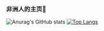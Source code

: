 ### 非洲人的主页👋
![Anurag's GitHub stats](https://github-readme-stats.vercel.app/api?username=ykz1018&show_icons=true&theme=transparent)
[![Top Langs](https://github-readme-stats.vercel.app/api/top-langs/?username=ykz1018&layout=compact)](https://github.com/anuraghazra/github-readme-stats)

